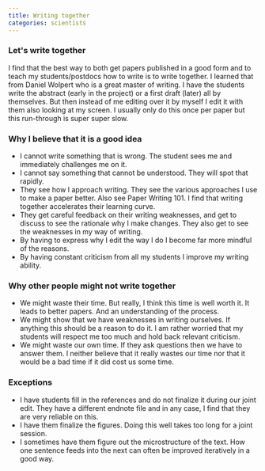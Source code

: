 ```yaml
---
title: Writing together
categories: scientists
---
```



### Let's write together

I find that the best way to both get papers published in a good form and to teach my students/postdocs how to write is to write together. I learned that from Daniel Wolpert who is a great master of writing. I have the students write the abstract (early in the project) or a first draft (later) all by themselves. But then instead of me editing over it by myself I edit it with them also looking at my screen. I usually only do this once per paper but this run-through is super super slow.

### Why I believe that it is a good idea

- I cannot write something that is wrong. The student sees me and immediately challenges me on it.
- I cannot say something that cannot be understood. They will spot that rapidly.
- They see how I approach writing. They see the various approaches I use to make a paper better. Also see Paper Writing 101. I find that writing together accelerates their learning curve.
- They get careful feedback on their writing weaknesses, and get to discuss to see the rationale why I make changes. They also get to see the weaknesses in my way of writing.
- By having to express why I edit the way I do I become far more mindful of the reasons.
- By having constant criticism from all my students I improve my writing ability.

### Why other people might not write together

- We might waste their time. But really, I think this time is well worth it. It leads to better papers. And an understanding of the process.
- We might show that we have weaknesses in writing ourselves. If anything this should be a reason to do it. I am rather worried that my students will respect me too much and hold back relevant criticism.
- We might waste our own time. If they ask questions then we have to answer them. I neither believe that it really wastes our time nor that it would be a bad time if it did cost us some time.

### Exceptions

- I have students fill in the references and do not finalize it during our joint edit. They have a different endnote file and in any case, I find that they are very reliable on this.
- I have them finalize the figures. Doing this well takes too long for a joint session.
- I sometimes have them figure out the microstructure of the text. How one sentence feeds into the next can often be improved iteratively in a good way.
